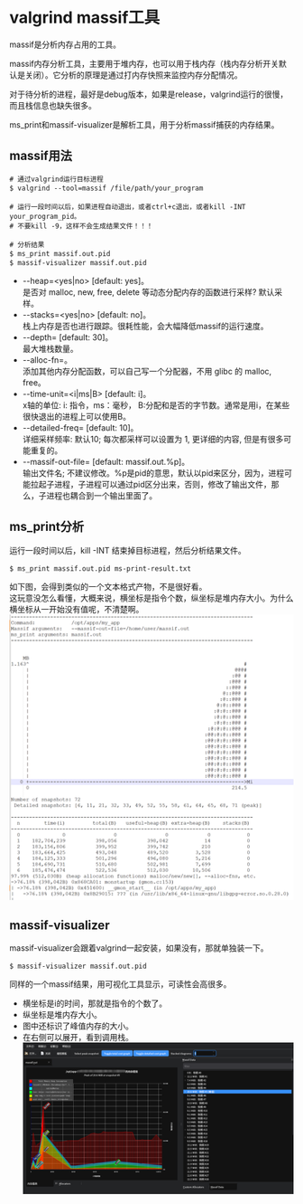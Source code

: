 # valgrind massif工具

massif是分析内存占用的工具。


massif内存分析工具，主要用于堆内存，也可以用于栈内存（栈内存分析开关默认是关闭）。它分析的原理是通过打内存快照来监控内存分配情况。

对于待分析的进程，最好是debug版本，如果是release，valgrind运行的很慢，而且栈信息也缺失很多。

ms_print和massif-visualizer是解析工具，用于分析massif捕获的内存结果。

## massif用法
```shell
# 通过valgrind运行目标进程
$ valgrind --tool=massif /file/path/your_program

# 运行一段时间以后，如果进程自动退出，或者ctrl+c退出，或者kill -INT your_program_pid。
# 不要kill -9，这样不会生成结果文件！！！

# 分析结果
$ ms_print massif.out.pid
$ massif-visualizer massif.out.pid
```

* --heap=<yes|no> [default: yes]。  
  是否对 malloc, new, free, delete 等动态分配内存的函数进行采样? 默认采样。
* --stacks=<yes|no> [default: no]。  
  栈上内存是否也进行跟踪。很耗性能，会大幅降低massif的运行速度。
* --depth=<number> [default: 30]。  
  最大堆栈数量。
* --alloc-fn=<name>。  
  添加其他内存分配函数，可以自己写一个分配器，不用 glibc 的 malloc, free。
* --time-unit=<i|ms|B> [default: i]。  
  x轴的单位: i: 指令，ms：毫秒， B:分配和是否的字节数。通常是用i，在某些很快退出的进程上可以使用B。
* --detailed-freq=<n> [default: 10]。  
  详细采样频率: 默认10; 每次都采样可以设置为 1, 更详细的内容, 但是有很多可能重复的。
* --massif-out-file=<file> [default: massif.out.%p]。  
  输出文件名; 不建议修改。%p是pid的意思，默认以pid来区分，因为，进程可能拉起子进程，子进程可以通过pid区分出来，否则，修改了输出文件，那么，子进程也耦合到一个输出里面了。


## ms_print分析
运行一段时间以后，kill -INT 结束掉目标进程，然后分析结果文件。
```shell
$ ms_print massif.out.pid ms-print-result.txt
```
如下图，会得到类似的一个文本格式产物，不是很好看。  
这玩意没怎么看懂，大概来说，横坐标是指令个数，纵坐标是堆内存大小。为什么横坐标从一开始没有值呢，不清楚啊。
![picture 1](../../../images/56cc1276c9a7083ccde3af49521683811a379a66190bac589ffc7419bb5c6fb5.png)  

## massif-visualizer
massif-visualizer会跟着valgrind一起安装，如果没有，那就单独装一下。
```shell
$ massif-visualizer massif.out.pid
```
同样的一个massif结果，用可视化工具显示，可读性会高很多。
* 横坐标是i的时间，那就是指令的个数了。
* 纵坐标是堆内存大小。
* 图中还标识了峰值内存的大小。
* 在右侧可以展开，看到调用栈。
![picture 2](../../../images/b2701a47d12a6c3d9f9806cd452c1b9e574b0403c65122de5e64d80e88949cd6.png)  

